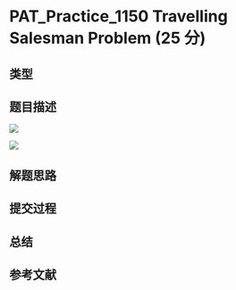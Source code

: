 # PAT_Practice_1150 Travelling Salesman Problem (25 分)

## 类型

## 题目描述

![](https://image.haiqingd.top/20210707195144.png)

![](https://image.haiqingd.top/20210707195201.png)

## 解题思路

## 提交过程

## 总结

## 参考文献